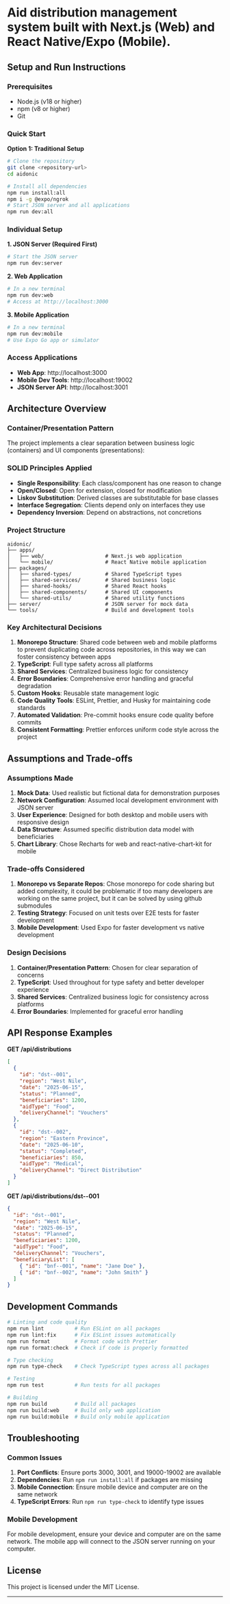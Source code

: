 # Aid distribution management system built with Next.js (Web) and React Native/Expo (Mobile).

## Setup and Run Instructions

### Prerequisites

- Node.js (v18 or higher)
- npm (v8 or higher)
- Git

### Quick Start

**Option 1: Traditional Setup**

```bash
# Clone the repository
git clone <repository-url>
cd aidonic

# Install all dependencies
npm run install:all
npm i -g @expo/ngrok
# Start JSON server and all applications
npm run dev:all

```

### Individual Setup

**1. JSON Server (Required First)**

```bash
# Start the JSON server
npm run dev:server
```

**2. Web Application**

```bash
# In a new terminal
npm run dev:web
# Access at http://localhost:3000
```

**3. Mobile Application**

```bash
# In a new terminal
npm run dev:mobile
# Use Expo Go app or simulator
```

### Access Applications

- **Web App**: http://localhost:3000
- **Mobile Dev Tools**: http://localhost:19002
- **JSON Server API**: http://localhost:3001

## Architecture Overview

### Container/Presentation Pattern

The project implements a clear separation between business logic (containers) and UI components (presentations):

### SOLID Principles Applied

- **Single Responsibility**: Each class/component has one reason to change
- **Open/Closed**: Open for extension, closed for modification
- **Liskov Substitution**: Derived classes are substitutable for base classes
- **Interface Segregation**: Clients depend only on interfaces they use
- **Dependency Inversion**: Depend on abstractions, not concretions

### Project Structure

```
aidonic/
├── apps/
│   ├── web/                    # Next.js web application
│   └── mobile/                 # React Native mobile application
├── packages/
│   ├── shared-types/           # Shared TypeScript types
│   ├── shared-services/        # Shared business logic
│   ├── shared-hooks/           # Shared React hooks
│   ├── shared-components/      # Shared UI components
│   └── shared-utils/           # Shared utility functions
├── server/                     # JSON server for mock data
└── tools/                      # Build and development tools
```

### Key Architectural Decisions

1. **Monorepo Structure**: Shared code between web and mobile platforms to prevent duplicating code across repositories, in this way we can foster consistency between apps
2. **TypeScript**: Full type safety across all platforms
3. **Shared Services**: Centralized business logic for consistency
4. **Error Boundaries**: Comprehensive error handling and graceful degradation
5. **Custom Hooks**: Reusable state management logic
6. **Code Quality Tools**: ESLint, Prettier, and Husky for maintaining code standards
7. **Automated Validation**: Pre-commit hooks ensure code quality before commits
8. **Consistent Formatting**: Prettier enforces uniform code style across the project

## Assumptions and Trade-offs

### Assumptions Made

1. **Mock Data**: Used realistic but fictional data for demonstration purposes
2. **Network Configuration**: Assumed local development environment with JSON server
3. **User Experience**: Designed for both desktop and mobile users with responsive design
4. **Data Structure**: Assumed specific distribution data model with beneficiaries
5. **Chart Library**: Chose Recharts for web and react-native-chart-kit for mobile

### Trade-offs Considered

1. **Monorepo vs Separate Repos**: Chose monorepo for code sharing but added complexity, it could be problematic if too many developers are working on the same project, but it can be solved by using github submodules
2. **Testing Strategy**: Focused on unit tests over E2E tests for faster development
3. **Mobile Development**: Used Expo for faster development vs native development

### Design Decisions

1. **Container/Presentation Pattern**: Chosen for clear separation of concerns
2. **TypeScript**: Used throughout for type safety and better developer experience
3. **Shared Services**: Centralized business logic for consistency across platforms
4. **Error Boundaries**: Implemented for graceful error handling

## API Response Examples

**GET /api/distributions**

```json
[
  {
    "id": "dst--001",
    "region": "West Nile",
    "date": "2025-06-15",
    "status": "Planned",
    "beneficiaries": 1200,
    "aidType": "Food",
    "deliveryChannel": "Vouchers"
  },
  {
    "id": "dst--002",
    "region": "Eastern Province",
    "date": "2025-06-10",
    "status": "Completed",
    "beneficiaries": 850,
    "aidType": "Medical",
    "deliveryChannel": "Direct Distribution"
  }
]
```

**GET /api/distributions/dst--001**

```json
{
  "id": "dst--001",
  "region": "West Nile",
  "date": "2025-06-15",
  "status": "Planned",
  "beneficiaries": 1200,
  "aidType": "Food",
  "deliveryChannel": "Vouchers",
  "beneficiaryList": [
    { "id": "bnf--001", "name": "Jane Doe" },
    { "id": "bnf--002", "name": "John Smith" }
  ]
}
```

## Development Commands

```bash
# Linting and code quality
npm run lint          # Run ESLint on all packages
npm run lint:fix      # Fix ESLint issues automatically
npm run format        # Format code with Prettier
npm run format:check  # Check if code is properly formatted

# Type checking
npm run type-check    # Check TypeScript types across all packages

# Testing
npm run test          # Run tests for all packages

# Building
npm run build         # Build all packages
npm run build:web     # Build only web application
npm run build:mobile  # Build only mobile application
```

## Troubleshooting

### Common Issues

1. **Port Conflicts**: Ensure ports 3000, 3001, and 19000-19002 are available
2. **Dependencies**: Run `npm run install:all` if packages are missing
3. **Mobile Connection**: Ensure mobile device and computer are on the same network
4. **TypeScript Errors**: Run `npm run type-check` to identify type issues

### Mobile Development

For mobile development, ensure your device and computer are on the same network. The mobile app will connect to the JSON server running on your computer.

## License

This project is licensed under the MIT License.

---
